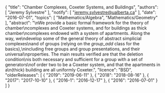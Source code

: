{
    "title": "Chamber Complexes, Coxeter Systems, and Buildings",
    "authors": [
        "Jeremy Sylvestre"
    ],
    "notify": [
        "jeremy.sylvestre@ualberta.ca"
    ],
    "date": "2016-07-01",
    "topics": [
        "Mathematics/Algebra",
        "Mathematics/Geometry"
    ],
    "abstract": "\nWe provide a basic formal framework for the theory of chamber\ncomplexes and Coxeter systems, and for buildings as thick chamber\ncomplexes endowed with a system of apartments. Along the way, we\ndevelop some of the general theory of abstract simplicial complexes\nand of groups (relying on the <i>group_add</i> class for the basics),\nincluding free groups and group presentations, and their universal\nproperties. The main results verified are that the deletion condition\nis both necessary and sufficient for a group with a set of generators\nof order two to be a Coxeter system, and that the apartments in a\n(thick) building are all uniformly Coxeter.",
    "licence": "BSD",
    "olderReleases": [
        {
            "2019": "2019-06-11"
        },
        {
            "2018": "2018-08-16"
        },
        {
            "2017": "2017-10-10"
        },
        {
            "2016-1": "2016-12-17"
        },
        {
            "2016": "2016-07-01"
        }
    ]
}